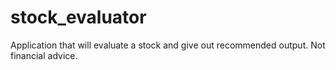 # stock_evaluator
Application that will evaluate a stock and give out recommended output. Not financial advice.  
